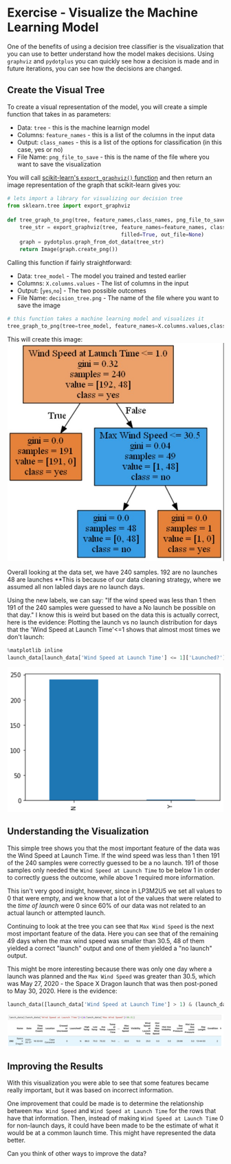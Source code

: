 # Exercise - Visualize the Machine Learning Model 

One of the benefits of using a decision tree classifier is the visualization that you can use to better understand how the model makes decisions. Using `graphviz` and `pydotplus` you can quickly see how a decision is made and in future iterations, you can see how the decisions are changed.

## Create the Visual Tree

To create a visual representation of the model, you will create a simple function that takes in as parameters:
- Data: `tree` - this is the machine learnign model
- Columns: `feature_names` - this is a list of the columns in the input data
- Output: `class_names` - this is a list of the options for classification (in this case, yes or no)
- File Name: `png_file_to_save` - this is the name of the file where you want to save the visualization

You will call [scikit-learn's `export_graphviz()` function](https://scikit-learn.org/stable/modules/generated/sklearn.tree.export_graphviz.html) and then return an image representation of the graph that scikit-learn gives you:

```Python
# lets import a library for visualizing our decision tree
from sklearn.tree import export_graphviz

def tree_graph_to_png(tree, feature_names,class_names, png_file_to_save):
    tree_str = export_graphviz(tree, feature_names=feature_names, class_names=class_names,
                                     filled=True, out_file=None)
    graph = pydotplus.graph_from_dot_data(tree_str)  
    return Image(graph.create_png())
```

Calling this function if fairly straightforward:
- Data: `tree_model` - The model you trained and tested earlier
- Columns: `X.columns.values` - The list of columns in the input
- Output: [`yes`,`no`] - The two possible outcomes
- File Name: `decision_tree.png` - The name of the file where you want to save the image

```Python
# this function takes a machine learning model and visualizes it
tree_graph_to_png(tree=tree_model, feature_names=X.columns.values,class_names=['No Launch','Launch'], png_file_to_save='decision_tree.png')
```

This will create this image:  
![Visualization of decision tree](..\media\decision_tree.jpg)

Overall looking at the data set, we have 240 samples.
192 are no launches
48 are launches
**This is because of our data cleaning strategy, where we assumed all non labled days are no launch days. 

Using the new labels, we can say: "If the wind speed was less than 1 then 191 of the 240 samples were guessed to have a No launch be possible on that day."
I know this is weird but based on the data this is actually correct, here is the evidence:
Plotting the launch vs no launch distribution for days that the 'Wind Speed at Launch Time'<=1 shows that almost most times we don't launch:

```Python
%matplotlib inline
launch_data[launch_data['Wind Speed at Launch Time'] <= 1]['Launched?'].value_counts().plot(kind = 'bar)
```
![Plot of launches vs no launches](..\media\plot_launches.png)


## Understanding the Visualization

This simple tree shows you that the most important feature of the data was the Wind Speed at Launch Time. If the wind speed was less than 1 then 191 of the 240 samples were correctly guessed to be a no launch. 191 of those samples only needed the `Wind Speed at Launch Time` to be below 1 in order to correctly guess the outcome, while above 1 required more information.

This isn't very good insight, however, since in LP3M2U5 we set all values to 0 that were empty, and we know that a lot of the values that were related to the *time of launch* were 0 since 60% of our data was not related to an actual launch or attempted launch.

Continuing to look at the tree you can see that `Max Wind Speed` is the next most important feature of the data. Here you can see that of the remaining 49 days when the max wind speed was smaller than 30.5, 48 of them yielded a correct "launch" output and one of them yielded a "no launch" output. 

This might be more interesting because there was only one day where a launch was planned and the `Max Wind Speed` was greater than 30.5, which was May 27, 2020 - the Space X Dragon launch that was then post-poned to May 30, 2020.  Here is the evidence:

```Python
launch_data([launch_data['Wind Speed at Launch Time'] > 1) & (launch_data['Max Wind Speed'] > 30.5)]
```
![Only launch with greater than 1 wind speed at launch time and greater than 30 max wind speed](..\media\only-no.png)

## Improving the Results

With this visualization you were able to see that some features became really important, but it was based on incorrect information. 

One improvement that could be made is to determine the relationship between `Max Wind Speed` and `Wind Speed at Launch Time` for the rows that have that information. Then, instead of making `Wind Speed at Launch Time` 0 for non-launch days, it could have been made to be the estimate of what it would be at a common launch time. This might have represented the data better. 

Can you think of other ways to improve the data?
